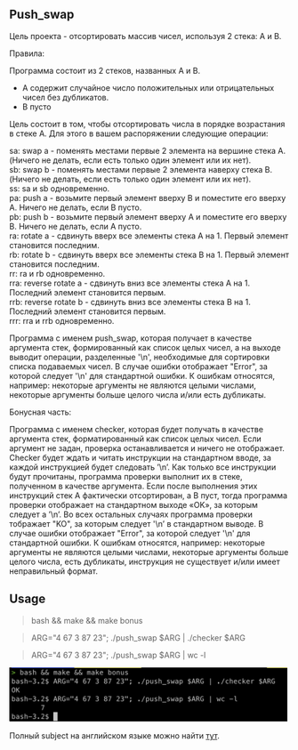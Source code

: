 ## Push_swap 

Цель проекта - отсортировать массив чисел, используя 2 стека: A и B.

Правила: 

Программа состоит из 2 стеков, названных A и B. 
* A содержит случайное число положительных или отрицательных чисел без дубликатов.
* B пусто

Цель состоит в том, чтобы отсортировать числа в порядке возрастания в стеке A.
Для этого в вашем распоряжении следующие операции:

sa: swap a - поменять местами первые 2 элемента на вершине стека A. (Ничего не делать, если есть только один элемент или их нет). <br>
sb: swap b - поменять местами первые 2 элемента наверху стека B. (Ничего не делать, если есть только один элемент или их нет).<br>
ss: sa и sb одновременно.<br>
pa: push a - возьмите первый элемент вверху B и поместите его вверху A. Ничего не делать, если B пусто.<br>
pb: push b - возьмите первый элемент вверху A и поместите его вверху B. Ничего не делать, если A пусто.<br>
ra: rotate a - сдвинуть вверх все элементы стека A на 1. Первый элемент становится последним.<br>
rb: rotate b - сдвинуть вверх все элементы стека B на 1. Первый элемент становится последним.<br>
rr: ra и rb одновременно.<br>
rra: reverse rotate a - сдвинуть вниз все элементы стека A на 1. Последний элемент становится первым.<br>
rrb: reverse rotate b - сдвинуть вниз все элементы стека B на 1. Последний элемент становится первым.<br>
rrr: rra и rrb одновременно. <br>

Программa с именем push_swap, которая получает в качестве аргумента стек, формированный как список целых чисел, а на выходе выводит операции, разделенные '\n', необходимые для сортировки списка подаваемых чисел.
В случае ошибки отображает "Error", за которой следует '\n' для стандартной ошибки. К ошибкам относятся, например: некоторые аргументы не являются целыми числами, некоторые аргументы больше целого числа и/или есть дубликаты.

Бонусная часть:

Программа с именем checker, которая будет получать в качестве аргумента стек, форматированный как список целых чисел. Если аргумент не задан, проверка останавливается и ничего не отображает.
Checker будет ждать и читать инструкции на стандартном вводе, за каждой инструкцией будет следовать ’\n’. Как только все инструкции будут прочитаны, программа проверки выполнит их в стеке, полученном в качестве аргумента.
Если после выполнения этих инструкций стек A фактически отсортирован, а B пуст, тогда программа проверки отображает на стандартном выходе «OK», за которым следует a ’\n’. Во всех остальных случаях программа проверки тображает "KO", за которым следует '\n’ в стандартном выводе.
В случае ошибки отображает "Error", за которой следует '\n' для стандартной ошибки. К ошибкам относятся, например: некоторые аргументы не являются целыми числами, некоторые аргументы больше целого числа, есть дубликаты, инструкция не существует и/или имеет неправильный формат.

## Usage

> bash && make && make bonus

> ARG="4 67 3 87 23"; ./push_swap $ARG | ./checker $ARG

> ARG="4 67 3 87 23"; ./push_swap $ARG | wc -l

<img src="./docs/Screen Shot 2021-10-01 at 1.43.21 PM.png" width="500">

Полный subject на английском языке можно найти <a href="./docs/en.subject.pdf">тут</a>.


